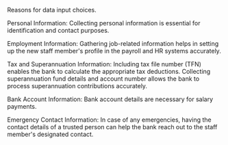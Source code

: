 Reasons for data input choices.

Personal Information: Collecting personal information is essential for identification and contact purposes.

Employment Information: Gathering job-related information helps in setting up the new staff member's profile in the payroll and HR systems accurately.

Tax and Superannuation Information: Including tax file number (TFN) enables the bank to calculate the appropriate tax deductions. Collecting superannuation fund details and account number allows the bank to process superannuation contributions accurately.

Bank Account Information: Bank account details are necessary for salary payments.

Emergency Contact Information: In case of any emergencies, having the contact details of a trusted person can help the bank reach out to the staff member's designated contact.
